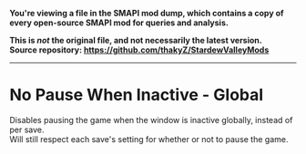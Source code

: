 **You're viewing a file in the SMAPI mod dump, which contains a copy of every open-source SMAPI mod
for queries and analysis.**

**This is _not_ the original file, and not necessarily the latest version.**  
**Source repository: https://github.com/thakyZ/StardewValleyMods**

----

# No Pause When Inactive - Global

Disables pausing the game when the window is inactive globally, instead of per save.   
Will still respect each save's setting for whether or not to pause the game.
